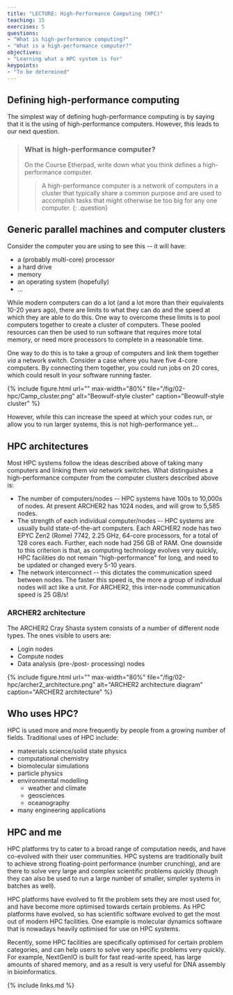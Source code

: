 ```yaml
---
title: "LECTURE: High-Performance Computing (HPC)"
teaching: 15
exercises: 5
questions:
- "What is high-performance computing?"
- "What is a high-performance computer?"
objectives:
- "Learning what a HPC system is for"
keypoints:
- "To be determined"
---
```


## Defining high-performance computing

The simplest way of defining hugh-performance computing is by saying that it
is the using of high-performance computers. However, this leads to our next
question.

> ### What is high-performance computer?
>
> On the Course Etherpad, write down what you think defines a high-performance
> computer.
> > A high-performance computer is a network of computers in a cluster that
> > typically share a common purpose and are used to accomplish tasks that
> > might otherwise be too big for any one computer.
{: .question}

## Generic parallel machines and computer clusters

Consider the computer you are using to see this -- it will have:

* a (probably multi-core) processor
* a hard drive
* memory
* an operating system (hopefully)
* ...

While modern computers can do a lot (and a lot more than their equivalents
10-20 years ago), there are limits to what they can do and the speed at which
they are able to do this. One way to overcome these limits is to pool computers
together to create a cluster of computers. These pooled resources can then be
used to run software that requires more total memory, or need more processors
to complete in a reasonable time.

One way to do this is to take a group of computers and link them together
*via* a network switch. Consider a case where you have five 4-core computers.
By connecting them together, you could run jobs on 20 cores, which could
result in your software running faster.

{% include figure.html url="" max-width="80%"
file="/fig/02-hpc/Camp_cluster.png" alt="Beowulf-style cluster"
caption="Beowulf-style cluster" %}

However, while this can increase the speed at which your codes run, or allow
you to run larger systems, this is not high-performance yet...

## HPC architectures

Most HPC systems follow the ideas described above of taking many computers and
linking them *via* network switches. What distinguishes a high-performance
computer from the computer clusters described above is:

* The number of computers/nodes -- HPC systems have 100s to 10,000s of nodes. At
present ARCHER2 has 1024 nodes, and will grow to 5,585 nodes.
* The strength of each individual computer/nodes -- HPC systems are usually
build state-of-the-art computers. Each ARCHER2 node has two EPYC Zen2 (Rome)
7742, 2.25 GHz, 64-core processors, for a total of 128 cores each. Further,
each node had 256 GB of RAM. One downside to this criterion is that, as
computing technology evolves very quickly, HPC facilities do not remain
"high-performance" for long, and need to be updated or changed every 5-10
years.
* The network interconnect -- this dictates the communication speed between
nodes. The faster this speed is, the more a group of individual nodes will act
like a unit. For ARCHER2, this inter-node communication speed is 25 GB/s!

### ARCHER2 architecture

The ARCHER2 Cray Shasta system consists of a number of different node types.
The ones visible to users are:

* Login nodes
* Compute nodes
* Data analysis (pre-/post- processing) nodes

{% include figure.html url="" max-width="80%"
file="/fig/02-hpc/archer2_architecture.png" alt="ARCHER2 architecture diagram" caption="ARCHER2 architecture" %}

## Who uses HPC?

HPC is used more and more frequently by people from a growing number of
fields. Traditional uses of HPC include:

* mateerials science/solid state physics
* computational chemistry
* biomolecular simulations
* particle physics
* environmental modelling
  * weather and climate
  * geosciences
  * oceanography
* many engineering applications

## HPC and me

HPC platforms try to cater to a broad range of computation needs, and have
co-evolved with their user communities. HPC systems are traditionally built to
achieve strong floating-point performance (number crunching), and are there to
solve very large and complex scientific problems quickly (though they can also
be used to run a large number of smaller, simpler systems in batches as well).

HPC platforms have evolved to fit the problem sets they are most used for,
and have become more optimised towards certain problems. As HPC platforms have
evolved, so has scientific software evolved to get the most out of modern HPC
facilities. One example is molecular dynamics software that is nowadays heavily
optimised for use on HPC systems.

Recently, some HPC facilities are specifically optimised for certain problem
categories, and can help users to solve very specific problems very quickly.
For example, NextGenIO is built for fast read-write speed, has large amounts
of shared memory, and as a result is very useful for DNA assembly in
bioinformatics.

{% include links.md %}
